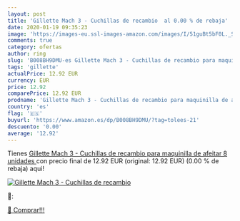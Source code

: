 ```yaml
---
layout: post
title: 'Gillette Mach 3 - Cuchillas de recambio  al 0.00 % de rebaja'
date: 2020-01-19 09:35:23
image: 'https://images-eu.ssl-images-amazon.com/images/I/51guBt5bF0L._SL200_.jpg'
comments: true
category: ofertas
author: ring
slug: 'B008BH9DMU-es Gillette Mach 3 - Cuchillas de recambio para maquinilla de...'
tags: 'gillette'
actualPrice: 12.92 EUR
currency: EUR
price: 12.92
comparePrice: 12.92 EUR
prodname: 'Gillette Mach 3 - Cuchillas de recambio para maquinilla de afeitar  8 unidades '
country: 'es'
flag: '🇪🇸'
buyurl: 'https://www.amazon.es/dp/B008BH9DMU/?tag=tolees-21'
descuento: '0.00'
average: '12.92'
---
```


Tienes [Gillette Mach 3 - Cuchillas de recambio para maquinilla de afeitar  8 unidades ](https://www.amazon.es/dp/B008BH9DMU/?tag=tolees-21) con precio final de  12.92 EUR (original: 12.92 EUR) (0.00 %  de rebaja) aqui!

[![Gillette Mach 3 - Cuchillas de recambio ](https://images-eu.ssl-images-amazon.com/images/I/51guBt5bF0L._SL200_.jpg)](https://www.amazon.es/dp/B008BH9DMU/?tag=tolees-21)

🔎:


[🛒 Comprar!!!](https://www.amazon.es/dp/B008BH9DMU/?tag=tolees-21)

